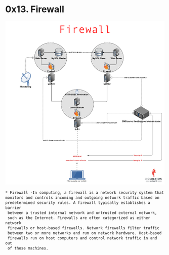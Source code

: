 # **0x13. Firewall**

![Firewall](fire.png)

	* Firewall -In computing, a firewall is a network security system that
	monitors and controls incoming and outgoing network traffic based on
	predetermined security rules. A firewall typically establishes a barrier
	 between a trusted internal network and untrusted external network,
	 such as the Internet. Firewalls are often categorized as either network
	 firewalls or host-based firewalls. Network firewalls filter traffic
	 between two or more networks and run on network hardware. Host-based
	 firewalls run on host computers and control network traffic in and out
	 of those machines.
